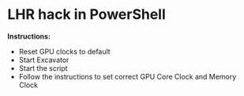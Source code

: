# LHR hack in PowerShell

**Instructions:**

- Reset GPU clocks to default
- Start Excavator
- Start the script
- Follow the instructions to set correct GPU Core Clock and Memory Clock
